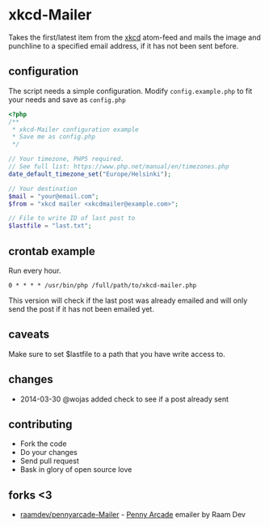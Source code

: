 # xkcd-Mailer

Takes the first/latest item from the [xkcd](http://xkcd.com/) atom-feed
and mails the image and punchline to a specified email address,
if it has not been sent before.

## configuration

The script needs a simple configuration. Modify ``config.example.php`` to fit your needs and save as ``config.php``

```php
<?php
/**
 * xkcd-Mailer configuration example
 * Save me as config.php
 */

// Your timezone, PHP5 required.
// See full list: https://www.php.net/manual/en/timezones.php
date_default_timezone_set("Europe/Helsinki");

// Your destination
$mail = "your@email.com";
$from = "xkcd mailer <xkcdmailer@example.com>";

// File to write ID of last post to
$lastfile = "last.txt";
```

## crontab example

Run every hour.

    0 * * * * /usr/bin/php /full/path/to/xkcd-mailer.php

This version will check if the last post was already emailed and will only
send the post if it has not been emailed yet.

## caveats

Make sure to set $lastfile to a path that you have write access to.

## changes

- 2014-03-30 @wojas added check to see if a post already sent

## contributing

- Fork the code
- Do your changes
- Send pull request
- Bask in glory of open source love

## forks <3

* [raamdev/pennyarcade-Mailer][pa-git] - [Penny Arcade][pa-url] emailer by Raam Dev

[pa-git]: https://github.com/raamdev/pennyarcade-Mailer
[pa-url]: http://penny-arcade.com/comic
